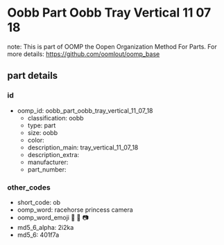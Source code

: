 # Oobb Part Oobb Tray Vertical 11 07 18  

note: This is part of OOMP the Oopen Organization Method For Parts. For more details: https://github.com/oomlout/oomp_base

##  part details





### id
* oomp_id: oobb_part_oobb_tray_vertical_11_07_18
  * classification: oobb
  * type: part
  * size: oobb
  * color: 
  * description_main: tray_vertical_11_07_18
  * description_extra: 
  * manufacturer: 
  * part_number: 

### other_codes
* short_code: ob
* oomp_word: racehorse princess camera
* oomp_word_emoji :racehorse: :princess: :camera:
* md5_6_alpha: 2i2ka
* md5_6: 401f7a